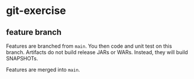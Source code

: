 # git-exercise

## feature branch

Features are branched from `main`. You then code and unit test on this branch.
Artifacts do not build release JARs or WARs. Instead, they will build SNAPSHOTs.

Features are merged into `main`.
